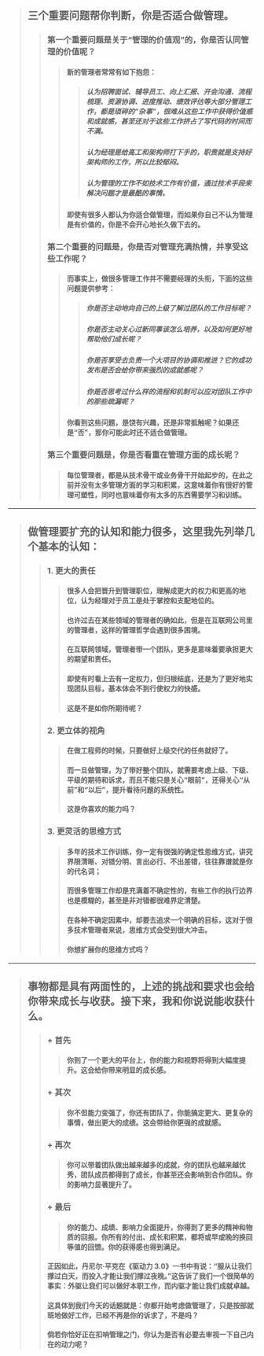 > ## 三个重要问题帮你判断，你是否适合做管理。
>> ### 第一个重要问题是关于“管理的价值观”的，你是否认同管理的价值呢？
>>> #### 新的管理者常常有如下抱怨：
>>>> ##### 认为招聘面试、辅导员工、向上汇报、开会沟通、流程梳理、资源协调、进度推动、绩效评估等大部分管理工作，都是琐碎的“杂事”，很难从这些工作中获得价值感和成就感，甚至还对于这些工作挤占了写代码的时间而不满。
>>>> ##### 认为经理是给高工和架构师打下手的，职责就是支持好架构师的工作，所以比较郁闷。
>>>> ##### 认为管理的工作不如技术工作有价值，通过技术手段来解决问题才是最酷的事情。
>>> #### 即使有很多人都认为你适合做管理，而如果你自己不认为管理是有价值的，你是不会开心地长久做下去的。
>> ### 第二个重要的问题是，你是否对管理充满热情，并享受这些工作呢？
>>> #### 而事实上，做很多管理工作并不需要经理的头衔，下面的这些问题提供参考：
>>>> ##### 你是否主动地向自己的上级了解过团队的工作目标呢？
>>>> ##### 你是否主动关心过新同事该怎么培养，以及如何更好地帮助他们成长呢？
>>>> ##### 你是否享受去负责一个大项目的协调和推进？它的成功发布是否会给你带来强烈的成就感呢？
>>>> ##### 你是否思考过什么样的流程和机制可以应对团队工作中的那些疏漏呢？
>>> #### 你看到这些问题，是饶有兴趣，还是非常抵触呢？如果还是“否”，那你可能此时还不适合做管理。
>> ### 第三个重要问题是，你是否看重在管理方面的成长呢？
>>> #### 每位管理者，都是从技术骨干或业务骨干开始起步的，在此之前并没有太多管理方面的学习和积累，这意味着你有很好的管理可塑性，同时也意味着你有太多的东西需要学习和训练。
----
> ## 做管理要扩充的认知和能力很多，这里我先列举几个基本的认知：
>> ### 1. 更大的责任
>>> #### 很多人会把晋升到管理职位，理解成更大的权力和更高的地位，认为经理对于员工是处于掌控和支配地位的。
>>> #### 也许过去在某些领域的管理者的确如此，但是在互联网公司里的管理者，这样的管理哲学会遇到很多困境。
>>> #### 在互联网领域，管理者带一个团队，更多是意味着要承担更大的期望和责任。
>>> #### 即使有时看上去有一定权力，但归根结底，还是为了更好地实现团队目标，基本体会不到行使权力的快感。
>>> #### 这是不是如你所期待呢？
>> ### 2. 更立体的视角
>>> #### 在做工程师的时候，只要做好上级交代的任务就好了。
>>> #### 而一旦做管理，为了带好整个团队，就需要考虑上级、下级、平级的期待和诉求，而且不能只是关心“眼前”，还得关心“从前”和“以后”，提升看待问题的系统性。
>>> #### 这是你喜欢的能力吗？
>> ### 3. 更灵活的思维方式
>>> #### 多年的技术工作训练，你一定有很强的确定性思维方式，讲究界限清晰、对错分明、言出必行、不出差错，往往靠谱就是你的代名词；
>>> #### 而很多管理工作却是充满着不确定性的，有些工作的执行边界也是模糊的，甚至是非对错都很难界定清楚。
>>> #### 在各种不确定因素中，却要去追求一个明确的目标，这对于很多技术管理者来说，思维方式会受到很大冲击。
>>> #### 你想扩展你的思维方式吗？
----
> ## 事物都是具有两面性的，上述的挑战和要求也会给你带来成长与收获。接下来，我和你说说能收获什么。
>> ### + 首先
>>> #### 你到了一个更大的平台上，你的能力和视野将得到大幅度提升。这会给你带来明显的成长感。
>> ### + 其次
>>> #### 你不但能力变强了，你还有团队了，你能搞定更大、更复杂的事情，做出更大的成绩。这会带给你更强的成就感。
>> ### + 再次
>>> #### 你可以带着团队做出越来越多的成就，你的团队也越来越优秀，团队成员都得到了成长，你甚至还会影响到合作团队。你的影响力显著提升了。
>> ### + 最后
>>> #### 你的能力、成绩、影响力全面提升，你得到了更多的精神和物质的回报。你所有的付出、成长和积累，都将或早或晚的换回等值的回馈。你的获得感也得到满足。
>> #### 正因如此，丹尼尔·平克在《驱动力 3.0》一书中有说：“服从让我们撑过白天，而投入才能让我们撑过夜晚。”这告诉了我们一个很简单的事实：外驱让我们可以做好本职工作，而内驱才能让我们成就卓越。
>> #### 这具体到我们今天的话题就是：你都开始考虑做管理了，只是按部就班地做好工作，已经不再是你的诉求了，不是吗？
>> #### 倘若你恰好正在扣响管理之门，你认为是否有必要去审视一下自己内在的动力呢？


